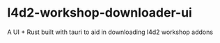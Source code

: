 # l4d2-workshop-downloader-ui
A UI + Rust built with tauri to aid in downloading l4d2 workshop addons
